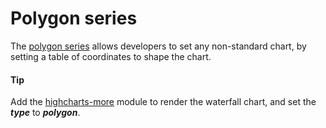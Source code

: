# Polygon series
The [polygon series](https://api.highcharts.com/highcharts/plotOptions.polygon) allows developers to set any non-standard chart, by setting a table of coordinates to shape the chart.

####  Tip
Add the [highcharts-more](https://www.highcharts.com/blog/news/47-ranges-polar-charts-and-gauges-released/) module to render the waterfall chart, and set the ***type*** to ***polygon***.